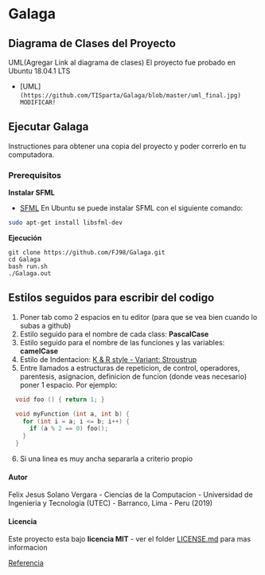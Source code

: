 # Galaga

## Diagrama de Clases del Proyecto
UML(Agregar Link al diagrama de clases)
El proyecto fue probado en Ubuntu 18.04.1 LTS
- [UML]```(https://github.com/TISparta/Galaga/blob/master/uml_final.jpg) MODIFICAR!```

## Ejecutar Galaga
Instructiones para obtener una copia del proyecto y poder correrlo en tu computadora.

### Prerequisitos
**Instalar SFML**
- [SFML](https://www.sfml-dev.org/)
En Ubuntu se puede instalar SFML con el siguiente comando:
```bash
sudo apt-get install libsfml-dev
```

**Ejecución**
```
git clone https://github.com/FJ98/Galaga.git
cd Galaga
bash run.sh
./Galaga.out
```

## Estilos seguidos para escribir del codigo
1. Poner tab como 2 espacios en tu editor (para que se vea bien cuando lo subas
   a github)
2. Estilo seguido para el nombre de cada class: **PascalCase**
3. Estilo seguido para el nombre de las funciones y las variables: **camelCase**
4. Estilo de Indentacion: [K & R style - Variant: Stroustrup](https://en.wikipedia.org/wiki/Indentation_style#Variant:_Stroustrup)
5. Entre llamados a estructuras de repeticion, de control, operadores,
   parentesis, asignacion, definicion de funcion (donde veas necesario)
   poner 1 espacio. Por ejemplo:
   
```c++
  void foo () { return 1; }

  void myFunction (int a, int b) {
    for (int i = a; i <= b; i++) {
      if (a % 2 == 0) foo();
    }
  }

```
6. Si una linea es muy ancha separarla a criterio propio

#### Autor
Felix Jesus Solano Vergara - Ciencias de la Computacion - Universidad de Ingenieria y Tecnologia (UTEC) - Barranco, Lima - Peru (2019)

#### Licencia

Este proyecto esta bajo **licencia MIT** - ver el folder [LICENSE.md](LICENSE.md) para mas informacion

[Referencia](https://www.youtube.com/watch?v=dvjapcHsqXY&t=142s)

